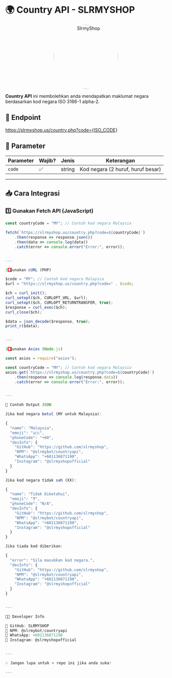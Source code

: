 # 🌍 Country API - SLRMYSHOP

<p align="center">
  <img src="https://slrmyshop.com.my/fileapi/tourlapi_1740966541_20250302_000708.jpg" width="200" style="border-radius: 50%;" alt="SlrmyShop">
</p>

**Country API** ini membolehkan anda mendapatkan maklumat negara berdasarkan kod negara ISO 3166-1 alpha-2.

## 📌 Endpoint

https://slrmyshop.us/country.php?code={ISO_CODE}

## 🔹 Parameter
| Parameter | Wajib? | Jenis  | Keterangan |
|-----------|--------|--------|------------|
| `code`    | ✅     | string | Kod negara (2 huruf, huruf besar) |

---

## 📥 Cara Integrasi

### 1️⃣ Gunakan Fetch API (JavaScript)
```javascript
const countryCode = "MY"; // Contoh kod negara Malaysia

fetch(`https://slrmyshop.us/country.php?code=${countryCode}`)
    .then(response => response.json())
    .then(data => console.log(data))
    .catch(error => console.error("Error:", error));


---

2️⃣ Gunakan cURL (PHP)

$code = "MY"; // Contoh kod negara Malaysia
$url = "https://slrmyshop.us/country.php?code=" . $code;

$ch = curl_init();
curl_setopt($ch, CURLOPT_URL, $url);
curl_setopt($ch, CURLOPT_RETURNTRANSFER, true);
$response = curl_exec($ch);
curl_close($ch);

$data = json_decode($response, true);
print_r($data);


---

3️⃣ Gunakan Axios (Node.js)

const axios = require("axios");

const countryCode = "MY"; // Contoh kod negara Malaysia
axios.get(`https://slrmyshop.us/country.php?code=${countryCode}`)
    .then(response => console.log(response.data))
    .catch(error => console.error("Error:", error));


---

📌 Contoh Output JSON

Jika kod negara betul (MY untuk Malaysia):

{
  "name": "Malaysia",
  "emoji": "🇲🇾",
  "phoneCode": "+60",
  "devInfo": {
    "GitHub": "https://github.com/slrmyshop",
    "NPM": "@slrmybot/countryapi",
    "WhatsApp": "+601136871190",
    "Instagram": "@slrmyshopofficial"
  }
}

Jika kod negara tidak sah (XX):

{
  "name": "Tidak Diketahui",
  "emoji": "❓",
  "phoneCode": "N/A",
  "devInfo": {
    "GitHub": "https://github.com/slrmyshop",
    "NPM": "@slrmybot/countryapi",
    "WhatsApp": "+601136871190",
    "Instagram": "@slrmyshopofficial"
  }
}

Jika tiada kod diberikan:

{
  "error": "Sila masukkan kod negara.",
  "devInfo": {
    "GitHub": "https://github.com/slrmyshop",
    "NPM": "@slrmybot/countryapi",
    "WhatsApp": "+601136871190",
    "Instagram": "@slrmyshopofficial"
  }
}


---

👨‍💻 Developer Info

🔹 GitHub: SLRMYSHOP
🔹 NPM: @slrmybot/countryapi
🔹 WhatsApp: +601136871190
🔹 Instagram: @slrmyshopofficial


---

💡 Jangan lupa untuk ⭐ repo ini jika anda suka!

---
